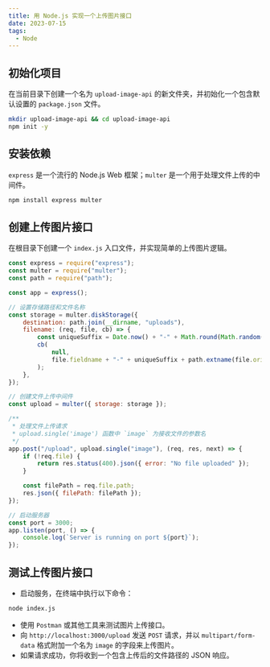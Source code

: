 ```yaml
---
title: 用 Node.js 实现一个上传图片接口
date: 2023-07-15
tags:
  - Node
---
```


## 初始化项目

在当前目录下创建一个名为 `upload-image-api` 的新文件夹，并初始化一个包含默认设置的 `package.json` 文件。

```bash
mkdir upload-image-api && cd upload-image-api
npm init -y
```

## 安装依赖

`express` 是一个流行的 Node.js Web 框架；`multer` 是一个用于处理文件上传的中间件。

```bash
npm install express multer
```

## 创建上传图片接口

在根目录下创建一个 `index.js` 入口文件，并实现简单的上传图片逻辑。

```js
const express = require("express");
const multer = require("multer");
const path = require("path");

const app = express();

// 设置存储路径和文件名称
const storage = multer.diskStorage({
    destination: path.join(__dirname, "uploads"),
    filename: (req, file, cb) => {
        const uniqueSuffix = Date.now() + "-" + Math.round(Math.random() * 1e9);
        cb(
            null,
            file.fieldname + "-" + uniqueSuffix + path.extname(file.originalname)
        );
    },
});

// 创建文件上传中间件
const upload = multer({ storage: storage });

/**
 * 处理文件上传请求
 * upload.single('image') 函数中 `image` 为接收文件的参数名
 */
app.post("/upload", upload.single("image"), (req, res, next) => {
    if (!req.file) {
        return res.status(400).json({ error: "No file uploaded" });
    }

    const filePath = req.file.path;
    res.json({ filePath: filePath });
});

// 启动服务器
const port = 3000;
app.listen(port, () => {
    console.log(`Server is running on port ${port}`);
});
```

## 测试上传图片接口

- 启动服务，在终端中执行以下命令：

```bash
node index.js
```

- 使用 `Postman` 或其他工具来测试图片上传接口。
- 向 `http://localhost:3000/upload` 发送 `POST` 请求，并以 `multipart/form-data` 格式附加一个名为 `image` 的字段来上传图片。
- 如果请求成功，你将收到一个包含上传后的文件路径的 JSON 响应。
